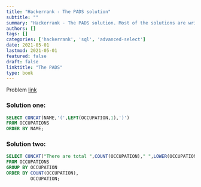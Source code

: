 ```yaml
---
title: "Hackerrank - The PADS solution"
subtitle: ""
summary: "Hackerrank - The PADS solution. Most of the solutions are written in Python and Javascript, when possible multiple solutions are added."
authors: []
tags: []
categories: ['hackerrank', 'sql', 'advanced-select']
date: 2021-05-01
lastmod: 2021-05-01
featured: false
draft: false
linktitle: "The PADS"
type: book
---
```

Problem [link](https://www.hackerrank.com/challenges/the-pads)

### Solution one:

```sql
SELECT CONCAT(NAME,'(',LEFT(OCCUPATION,1),')')
FROM OCCUPATIONS
ORDER BY NAME;
```

### Solution two:

```sql
SELECT CONCAT("There are total ",COUNT(OCCUPATION)," ",LOWER(OCCUPATION),"s.")
FROM OCCUPATIONS
GROUP BY OCCUPATION
ORDER BY COUNT(OCCUPATION),
         OCCUPATION;
```
